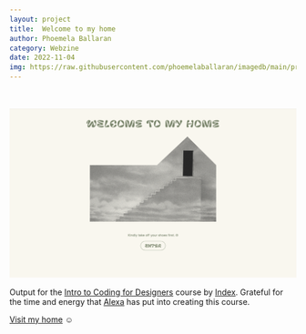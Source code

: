 ```yaml
---
layout: project
title:  Welcome to my home
author: Phoemela Ballaran
category: Webzine
date: 2022-11-04
img: https://raw.githubusercontent.com/phoemelaballaran/imagedb/main/projects/myhome-cover.png
---
```

<br><br>
<img src="https://raw.githubusercontent.com/phoemelaballaran/imagedb/main/projects/myhome.png">
<br>
<p>Output for the <a href="https://www.index-space.org/products/intro-to-coding-for-designers-3" target="_blank">Intro to Coding for Designers</a> course by <a href="https://index-space.org/" target="_blank">Index</a>. Grateful for the time and energy that <a href="https://alexaann.net" target="_blank">Alexa</a> has put into creating this course.</p>
<p><a href="https://phoemelaballaran.github.io/myhome" target="_blank">Visit my home</a> ☺︎</p>
<br><br>
